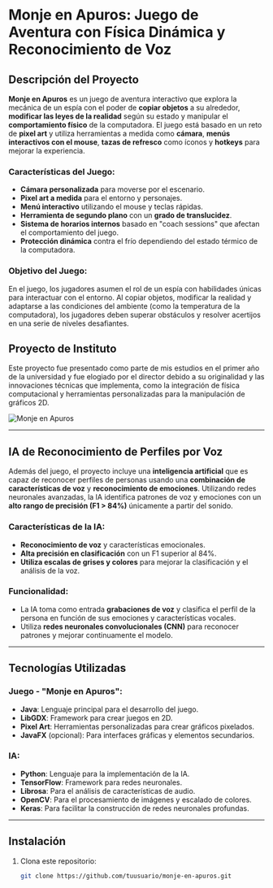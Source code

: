 # Monje en Apuros: Juego de Aventura con Física Dinámica y Reconocimiento de Voz

## Descripción del Proyecto

**Monje en Apuros** es un juego de aventura interactivo que explora la mecánica de un espía con el poder de **copiar objetos** a su alrededor, **modificar las leyes de la realidad** según su estado y manipular el **comportamiento físico** de la computadora. El juego está basado en un reto de **pixel art** y utiliza herramientas a medida como **cámara**, **menús interactivos con el mouse**, **tazas de refresco** como íconos y **hotkeys** para mejorar la experiencia.

### Características del Juego:
- **Cámara personalizada** para moverse por el escenario.
- **Pixel art a medida** para el entorno y personajes.
- **Menú interactivo** utilizando el mouse y teclas rápidas.
- **Herramienta de segundo plano** con un **grado de translucidez**.
- **Sistema de horarios internos** basado en "coach sessions" que afectan el comportamiento del juego.
- **Protección dinámica** contra el frío dependiendo del estado térmico de la computadora.

### Objetivo del Juego:
En el juego, los jugadores asumen el rol de un espía con habilidades únicas para interactuar con el entorno. Al copiar objetos, modificar la realidad y adaptarse a las condiciones del ambiente (como la temperatura de la computadora), los jugadores deben superar obstáculos y resolver acertijos en una serie de niveles desafiantes.

## Proyecto de Instituto

Este proyecto fue presentado como parte de mis estudios en el primer año de la universidad y fue elogiado por el director debido a su originalidad y las innovaciones técnicas que implementa, como la integración de física computacional y herramientas personalizadas para la manipulación de gráficos 2D.

![Monje en Apuros](portfolio/assets/img/img.png)

---

## IA de Reconocimiento de Perfiles por Voz

Además del juego, el proyecto incluye una **inteligencia artificial** que es capaz de reconocer perfiles de personas usando una **combinación de características de voz** y **reconocimiento de emociones**. Utilizando redes neuronales avanzadas, la IA identifica patrones de voz y emociones con un **alto rango de precisión (F1 > 84%)** únicamente a partir del sonido.

### Características de la IA:
- **Reconocimiento de voz** y características emocionales.
- **Alta precisión en clasificación** con un F1 superior al 84%.
- **Utiliza escalas de grises y colores** para mejorar la clasificación y el análisis de la voz.

### Funcionalidad:
- La IA toma como entrada **grabaciones de voz** y clasifica el perfil de la persona en función de sus emociones y características vocales.
- Utiliza **redes neuronales convolucionales (CNN)** para reconocer patrones y mejorar continuamente el modelo.

---

## Tecnologías Utilizadas

### Juego - "Monje en Apuros":
- **Java**: Lenguaje principal para el desarrollo del juego.
- **LibGDX**: Framework para crear juegos en 2D.
- **Pixel Art**: Herramientas personalizadas para crear gráficos pixelados.
- **JavaFX** (opcional): Para interfaces gráficas y elementos secundarios.

### IA:
- **Python**: Lenguaje para la implementación de la IA.
- **TensorFlow**: Framework para redes neuronales.
- **Librosa**: Para el análisis de características de audio.
- **OpenCV**: Para el procesamiento de imágenes y escalado de colores.
- **Keras**: Para facilitar la construcción de redes neuronales profundas.

---

## Instalación

1. Clona este repositorio:
   ```bash
   git clone https://github.com/tuusuario/monje-en-apuros.git
